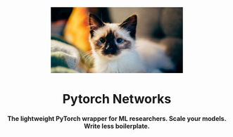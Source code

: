 <div align=center><img width="300" height="150" src="docs/images/cat.jpg"/>

# Pytorch Networks

**The lightweight PyTorch wrapper for ML researchers. Scale your models. Write less boilerplate.**
</div>
